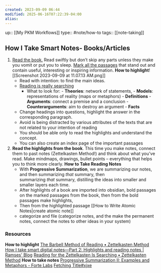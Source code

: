 ```yaml
---
created: 2023-09-09 06:44
modified: 2025-06-16T07:22:39-04:00
alias: 
---
```

up:: [[My PKM Workflows]]
type:: #note/how-to 
tags:: [[note-taking]]
## How I Take Smart Notes- Books/Articles

1. [Read the book.](https://zettelkasten.de/posts/reading-is-searching/) Read swiftly but don’t skip any parts unless they make you vomit or put you to sleep. [Mark all the passages](https://zettelkasten.de/posts/making-proper-marks-in-books/) that stand out and contain useful, interesting or inspiring information.
	**How to highlight**![[Screenshot 2023-09-09 at 11.07.13 AM.png]]
	-  Read with intention: to find the main ideas.
	- [Reading is really searching](https://zettelkasten.de/posts/reading-is-searching/)
		- What to look for:
				- **Theories**: network of statements,
				- **Models**: representations of reality (maps or metaphors)
				- **Definitions**
				- **Arguments**: connect a premise and a conclusion
				- **Counterarguments**: aim to destroy an argument
				- **Facts**
	- Change headings into questions, highlight the answer in the corresponding paragraph.
	- Avoid is being distracted by various attributes of the texts that are not related to your intention of reading
	- You should be able only to read the highlights and understand the concept.
	- You can also create an index page of the important passages
2. **Read the highlights from the book**. This time you make notes, connect them to past notes (Zettelkasten Method!) and think about what you’ve read. Make mindmaps, drawings, bullet points – everything that helps you to think more clearly.
	**How to Take Reading Notes**
	-  With **Progressive Summarization**, we are summarizing our notes, and then summarizing _that_ summary, then summarizing _that_ summary, distilling the ideas into smaller and smaller layers each time.
	- After highlights of a book are imported into obsidian, bold passages on the marked passages from the book, then from the bold passages make highlights,
	- Then from the highlighted passage [[How to Write Atomic Notes|create atomic note]]
	- categorize and file (categorize notes, and the make the permanent notes, connect the notes to other ideas in your system)

### Resources
**How to highlight**
[The Barbell Method of Reading • Zettelkasten Method](https://zettelkasten.de/posts/barbell-method-reading/)
[How I take smart digital notes—Part 2: Highlights and reading notes | Ramses' Blog](https://ramses.blog/how-take-notes-part-2/)
[Reading for the Zettelkasten Is Searching • Zettelkasten Method](https://zettelkasten.de/posts/reading-is-searching/)
**How to take notes**
[Progressive Summarization II: Examples and Metaphors - Forte Labs](https://fortelabs.com/blog/progressive-summarization-ii-examples-and-metaphors/)
[Fetching Title#xjxe](https://zettelkasten.de/posts/reading-is-searching/)
